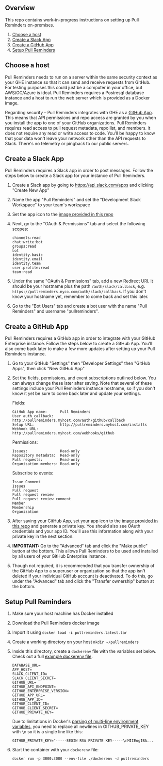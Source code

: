 ## Overview

This repo contains work-in-progress instructions on setting up Pull Reminders on-premises.

1. [Choose a host](#choose-a-host)
2. [Create a Slack App](#create-a-slack-app)
3. [Create a GitHub App](#create-a-github-app)
4. [Setup Pull Reminders](#setup-pull-reminders)

## Choose a host

Pull Reminders needs to run on a server within the same security context as your GHE instance so that it can send and receive requests from GitHub. For testing purposes this could just be a computer in your office, but AWS/GC/Azure is ideal. Pull Reminders requires a Postresql database instance and a host to run the web server which is provided as a Docker image.

Regarding security – Pull Reminders integrates with GHE as a [GitHub App](https://developer.github.com/enterprise/2.13/apps/about-apps/#about-github-apps). This means that API permissions and repo access are granted by you when you install the app to one of your GitHub organizations. Pull Reminders requires read access to pull request metadata, repo list, and members. It does not require any read or write access to code. You'll be happy to know that your data won't leave your network other than the API requests to Slack. There's no telemetry or pingback to our public servers.

## Create a Slack App

Pull Reminders requires a Slack app in order to post messages. Follow the steps below to create a Slack app for your instance of Pull Reminders.

1. Create a Slack app by going to https://api.slack.com/apps and clicking "Create New App"
2. Name the app "Pull Reminders" and set the "Development Slack Workspace" to your team's workspace
3. Set the app icon to the [image provided in this repo](./icon.png)
4. Next, go to the "OAuth & Permissions" tab and select the following scopes:
    
    ```
    channels:read
    chat:write:bot
    groups:read
    bot
    identity.basic
    identity.email
    identity.team
    user.profile:read
    team:read
    ```

5. Under the same "OAuth & Permissions" tab, add a new Redirect URI. It should be your hostname plus the path `/auth/slack/callback`, e.g. `https://pullreminders.myco.com/auth/slack/callback`. If you don't know your hostname yet, remember to come back and set this later.
6. Go to the "Bot Users" tab and create a bot user with the name "Pull Reminders" and username "pullreminders".

## Create a GitHub App

Pull Reminders requires a GitHub app in order to integrate with your GitHub Enterprise instance. Follow the steps below to create a GitHub App. You'll also come back later to make a few more updates after setting up your Pull Reminders instance.

1. Go to your GitHub "Settings" then "Developer Settings" then "GitHub Apps", then click "New GitHub App"
2. Set the fields, permissions, and event subscriptions outlined below. You can always change these later after saving. Note that several of these settings include your Pull Reminders instance hostname, so if you don't know it yet be sure to come back later and update your settings.
    
    Fields:
    
    ```
    GitHub App name:      Pull Reminders
    User auth callback:   http://pullreminders.myhost.com/auth/github/callback
    Setup URL:            http://pullreminders.myhost.com/installs
    Webhook URL:          http://pullreminders.myhost.com/webhooks/github
    ```
    
    Permissions:

    ```
    Issues:               Read-only
    Repository metadata:  Read-only
    Pull requests:        Read-only
    Organization members: Read-only
    ```
    
    Subscribe to events:
    
    ```
    Issue Comment
    Issues
    Pull request
    Pull request review
    Pull request review comment
    Member
    Membership
    Organization
    ```
    
3. After saving your GitHub App, set your app icon to the [image provided in this repo](./icon.png) and generate a private key. You should also see OAuth credentials and your app ID. You'll use this information along with your private key in the next section.
4. **IMPORTANT:** Go to the "Advanced" tab and click the "Make public" button at the bottom. This allows Pull Reminders to be used and installed by all users of your GitHub Enterprise instance.
5. Though not required, it is recommended that you transfer ownership of the GitHub App to a superuser or organization so that the app isn't deleted if your individual GitHub account is deactivated. To do this, go under the "Advanced" tab and click the "Transfer ownership" button at the bottom.

## Setup Pull Reminders

1. Make sure your host machine has Docker installed
2. Download the Pull Reminders docker image
3. Import it using `docker load -i pullreminders.latest.tar`
4. Create a working directory on your host `mkdir ~/pullreminders`
5. Inside this directory, create a `dockerenv` file with the variables set below. Check out a full [example dockerenv file](./dockerenv.example).

    ```
    DATABASE_URL=
    APP_HOST=
    SLACK_CLIENT_ID=
    SLACK_CLIENT_SECRET=
    GITHUB_URL=
    GITHUB_API_ENDPOINT=
    GITHUB_ENTERPRISE_VERSION=
    GITHUB_APP_URL=
    GITHUB_APP_ID=
    GITHUB_CLIENT_ID=
    GITHUB_CLIENT_SECRET=
    GITHUB_PRIVATE_KEY=
    ```
    
    Due to limitations in Docker's [parsing of multi-line environment variables](https://github.com/moby/moby/issues/12997), you need to replace all newlines in GITHUB_PRIVATE_KEY with `\n` so it is a single line like this:

    ```
    GITHUB_PRIVATE_KEY="-----BEGIN RSA PRIVATE KEY-----\nMIIEogIBA...
    ```

6. Start the container with your `dockerenv` file:

    ```
    docker run -p 3000:3000 --env-file ./dockerenv -d pullreminders
    ```
